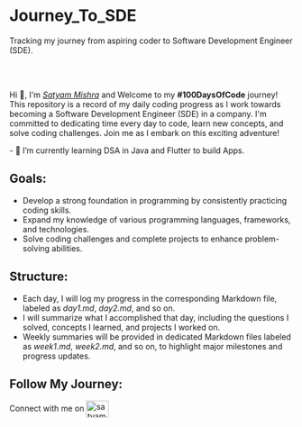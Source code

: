 # Journey_To_SDE
Tracking my journey from aspiring coder to Software Development Engineer (SDE).

<br> </br>
<p>Hi &#128075, I'm <a href="https://github.com/codewithsatyam"><em>Satyam Mishra</em></a> and Welcome to my <strong>#100DaysOfCode</strong> journey! This repository is a record of my daily coding progress as I work towards becoming a Software Development Engineer (SDE) in a company. I'm committed to dedicating time every day to code, learn new concepts, and solve coding challenges. Join me as I embark on this exciting adventure!</p>
- 🌱 I’m currently learning DSA in Java and Flutter to build Apps.

<h2>Goals:</h2>
<ul>
  <li>Develop a strong foundation in programming by consistently practicing coding skills.</li>
  <li>Expand my knowledge of various programming languages, frameworks, and technologies.</li>
  <li>Solve coding challenges and complete projects to enhance problem-solving abilities.</li>
</ul>

<h2>Structure:</h2>
<ul>
  <li>Each day, I will log my progress in the corresponding Markdown file, labeled as <em>day1.md</em>, <em>day2.md</em>, and so on.</li>
  <li>I will summarize what I accomplished that day, including the questions I solved, concepts I learned, and projects I worked on.</li>
  <li>Weekly summaries will be provided in dedicated Markdown files labeled as <em>week1.md</em>, <em>week2.md</em>, and so on, to highlight major milestones and progress updates.</li>
</ul>

<h2>Follow My Journey:</h2>
<p>Connect with me on <a href="https://twitter.com/satyam1mishra" target="blank"><img align="center" src="https://raw.githubusercontent.com/rahuldkjain/github-profile-readme-generator/master/src/images/icons/Social/twitter.svg" alt="satyam1mishra" height="30" width="40" /></a>
